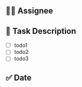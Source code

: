 ## :technologist: Assignee
<!-- 이름 -->

## :memo: Task Description
<!-- 작업 상세 내용 -->
- [ ] todo1
- [ ] todo2
- [ ] todo3

## :white_check_mark: Date
<!-- 
[작업일] 
 ex) 7월 4일(화)
-->
